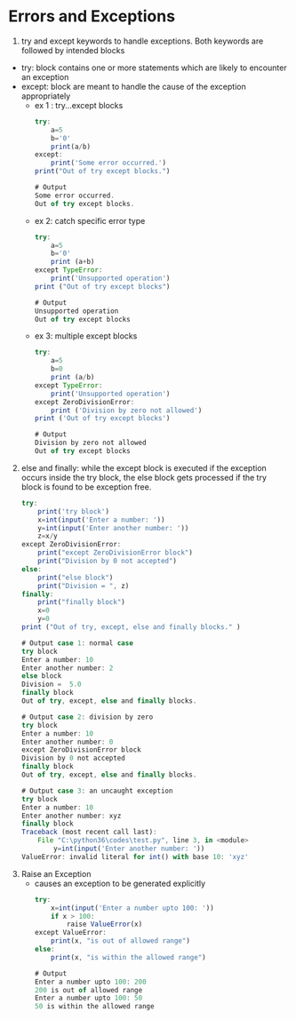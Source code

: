 # Errors and Exceptions
1. try and except keywords to handle exceptions. Both keywords are followed by intended blocks
- try: block contains one or more statements which are likely to encounter an exception
- except: block are meant to handle the cause of the exception appropriately
    - ex 1 : try...except blocks
        ```js
        try:
            a=5
            b='0'
            print(a/b)
        except:
            print('Some error occurred.')
        print("Out of try except blocks.")

        # Output
        Some error occurred.
        Out of try except blocks.
        ```
    - ex 2: catch specific error type
        ```js
        try:
            a=5
            b='0'
            print (a+b)
        except TypeError:
            print('Unsupported operation')
        print ("Out of try except blocks")

        # Output
        Unsupported operation
        Out of try except blocks
        ```
    - ex 3: multiple except blocks
        ```js
        try:
            a=5
            b=0
            print (a/b)
        except TypeError:
            print('Unsupported operation')
        except ZeroDivisionError:
            print ('Division by zero not allowed')
        print ('Out of try except blocks')

        # Output
        Division by zero not allowed
        Out of try except blocks
        ```
2. else and finally: while the except block is executed if the exception occurs inside the try block, the else block gets processed if the try block is found to be exception free.
    ```js
    try:
        print('try block')
        x=int(input('Enter a number: '))
        y=int(input('Enter another number: '))
        z=x/y
    except ZeroDivisionError:
        print("except ZeroDivisionError block")
        print("Division by 0 not accepted")
    else:
        print("else block")
        print("Division = ", z)
    finally:
        print("finally block")
        x=0
        y=0
    print ("Out of try, except, else and finally blocks." )

    # Output case 1: normal case
    try block
    Enter a number: 10
    Enter another number: 2
    else block
    Division =  5.0
    finally block
    Out of try, except, else and finally blocks.

    # Output case 2: division by zero
    try block
    Enter a number: 10
    Enter another number: 0
    except ZeroDivisionError block
    Division by 0 not accepted
    finally block
    Out of try, except, else and finally blocks.

    # Output case 3: an uncaught exception
    try block
    Enter a number: 10
    Enter another number: xyz
    finally block
    Traceback (most recent call last):
        File "C:\python36\codes\test.py", line 3, in <module>
            y=int(input('Enter another number: '))
    ValueError: invalid literal for int() with base 10: 'xyz'
    ```
3. Raise an Exception
    - causes an exception to be generated explicitly
        ```js
        try:
            x=int(input('Enter a number upto 100: '))
            if x > 100:
                raise ValueError(x)
        except ValueError:
            print(x, "is out of allowed range")
        else:
            print(x, "is within the allowed range")
        
        # Output
        Enter a number upto 100: 200
        200 is out of allowed range
        Enter a number upto 100: 50
        50 is within the allowed range
        ```